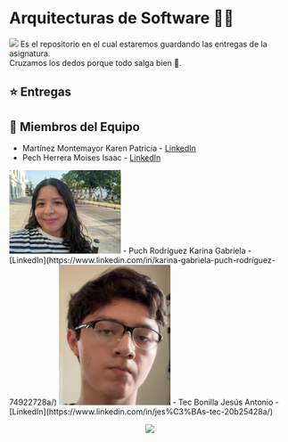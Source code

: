 # Arquitecturas de Software 👨‍💻
<img src="https://i.pinimg.com/originals/ca/26/2e/ca262e0354eea311c41134c3e4bc3bc2.gif">
Es el repositorio en el cual estaremos guardando las entregas de la asignatura. <br>
Cruzamos los dedos porque todo salga bien 🤞.

## ⭐️ Entregas

## 🌟 Miembros del Equipo
- Martínez Montemayor Karen Patricia - [LinkedIn](https://www.linkedin.com/in/karen-patricia-martinez-montemayor-92b43828a/?utm_source=share&utm_campaign=share_via&utm_content=profile&utm_medium=android_app)
- Pech Herrera Moises Isaac - [LinkedIn](https://www.linkedin.com/in/moises-isaac-pech-herrera-994946206/)

<img src="/Equipo/KarinaPuch.jpg" width="200">
- Puch Rodríguez Karina Gabriela - [LinkedIn](https://www.linkedin.com/in/karina-gabriela-puch-rodríguez-74922728a/)

<img src="/Equipo/JesusTec.jpg" width="200">
- Tec Bonilla Jesús Antonio - [LinkedIn](https://www.linkedin.com/in/jes%C3%BAs-tec-20b25428a/)

<p align="center">
<img src="https://i.pinimg.com/originals/8c/c1/5a/8cc15aae15c0316096eb281f558f4e1b.gif" width="300">
</p>

